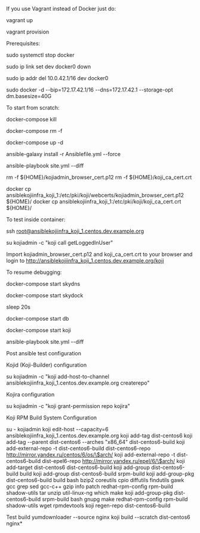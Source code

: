 If you use Vagrant instead of Docker just do:

  vagrant up

  vagrant provision



Prerequisites:

sudo systemctl stop docker

sudo ip link set dev docker0 down

sudo ip addr del 10.0.42.1/16 dev docker0

sudo docker -d --bip=172.17.42.1/16 --dns=172.17.42.1 --storage-opt dm.basesize=40G


To start from scratch:

  docker-compose kill

  docker-compose rm -f

  docker-compose up -d

  ansible-galaxy install -r Ansiblefile.yml --force

  ansible-playbook site.yml --diff

  rm -f ${HOME}/kojiadmin_browser_cert.p12
  rm -f ${HOME}/koji_ca_cert.crt

  docker cp ansiblekojiinfra_koji_1:/etc/pki/koji/webcerts/kojiadmin_browser_cert.p12 ${HOME}/
  docker cp ansiblekojiinfra_koji_1:/etc/pki/koji/koji_ca_cert.crt ${HOME}/

  To test inside container:

  ssh root@ansiblekojiinfra_koji_1.centos.dev.example.org

  su kojiadmin -c "koji call getLoggedInUser"

  Import kojiadmin_browser_cert.p12 and koji_ca_cert.crt to your browser and login to http://ansiblekojiinfra_koji_1.centos.dev.example.org/koji


To resume debugging:

  docker-compose start skydns

  docker-compose start skydock

  sleep 20s

  docker-compose start db

  docker-compose start koji

  ansible-playbook site.yml --diff


Post ansible test configuration

Kojid (Koji-Builder) configuration

  su kojiadmin -c "koji add-host-to-channel ansiblekojiinfra_koji_1.centos.dev.example.org createrepo"

Kojira configuration

  su kojiadmin -c "koji grant-permission repo kojira"


Koji RPM Build System Configuration

su - kojiadmin
koji edit-host --capacity=6 ansiblekojiinfra_koji_1.centos.dev.example.org
koji add-tag dist-centos6
koji add-tag --parent dist-centos6 --arches "x86_64" dist-centos6-build
koji add-external-repo -t dist-centos6-build dist-centos6-repo http://mirror.yandex.ru/centos/6/os/\$arch/
koji add-external-repo -t dist-centos6-build dist-epel6-repo http://mirror.yandex.ru/epel/6/\$arch/
koji add-target dist-centos6 dist-centos6-build
koji add-group dist-centos6-build build
koji add-group dist-centos6-build srpm-build
koji add-group-pkg dist-centos6-build build bash bzip2 coreutils cpio diffutils findutils gawk gcc grep sed gcc-c++ gzip info patch redhat-rpm-config rpm-build shadow-utils tar unzip util-linux-ng which make
koji add-group-pkg dist-centos6-build srpm-build bash gnupg make redhat-rpm-config rpm-build shadow-utils wget rpmdevtools
koji regen-repo dist-centos6-build

Test build
yumdownloader --source nginx
koji build --scratch dist-centos6 nginx*
